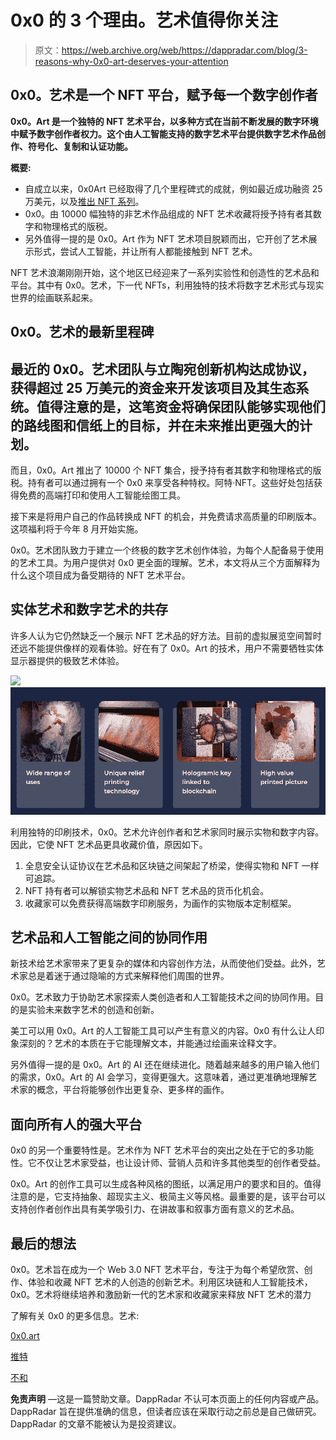 # 0x0 的 3 个理由。艺术值得你关注

> 原文：<https://web.archive.org/web/https://dappradar.com/blog/3-reasons-why-0x0-art-deserves-your-attention>

## 0x0。艺术是一个 NFT 平台，赋予每一个数字创作者

**0x0。Art 是一个独特的 NFT 艺术平台，以多种方式在当前不断发展的数字环境中赋予数字创作者权力。这个由人工智能支持的数字艺术平台提供数字艺术作品创作、符号化、复制和认证功能。**

**概要:**

*   自成立以来，0x0Art 已经取得了几个里程碑式的成就，例如最近成功融资 25 万美元，以及[推出 NFT 系列](/web/20220906092752/https://dappradar.com/blog/0x0-art-lets-users-make-money-from-nfts-without-selling-them/)。
*   0x0。由 10000 幅独特的非艺术作品组成的 NFT 艺术收藏将授予持有者其数字和物理格式的版税。
*   另外值得一提的是 0x0。Art 作为 NFT 艺术项目脱颖而出，它开创了艺术展示形式，尝试人工智能，并让所有人都能接触到 NFT 艺术。

NFT 艺术浪潮刚刚开始，这个地区已经迎来了一系列实验性和创造性的艺术品和平台。其中有 0x0。艺术，下一代 NFTs，利用独特的技术将数字艺术形式与现实世界的绘画联系起来。

## 0x0。艺术的最新里程碑

## 最近的 0x0。艺术团队与立陶宛创新机构达成协议，获得超过 25 万美元的资金来开发该项目及其生态系统。值得注意的是，这笔资金将确保团队能够实现他们的路线图和信纸上的目标，并在未来推出更强大的计划。

而且，0x0。Art 推出了 10000 个 NFT 集合，授予持有者其数字和物理格式的版税。持有者可以通过拥有一个 0x0 来享受各种特权。阿特·NFT。这些好处包括获得免费的高端打印和使用人工智能绘图工具。

接下来是将用户自己的作品转换成 NFT 的机会，并免费请求高质量的印刷版本。这项福利将于今年 8 月开始实施。

0x0。艺术团队致力于建立一个终极的数字艺术创作体验，为每个人配备易于使用的艺术工具。为用户提供对 0x0 更全面的理解。艺术，本文将从三个方面解释为什么这个项目成为备受期待的 NFT 艺术平台。

## 实体艺术和数字艺术的共存

许多人认为它仍然缺乏一个展示 NFT 艺术品的好方法。目前的虚拟展览空间暂时还远不能提供像样的观看体验。好在有了 0x0。Art 的技术，用户不需要牺牲实体显示器提供的极致艺术体验。

![](img/c99086bbac737b955f6142e0c3e3cc87.png)![0x0 Art NFT frame](img/4815e95959677775be7c2e4c913e0b5c.png)

利用独特的印刷技术，0x0。艺术允许创作者和艺术家同时展示实物和数字内容。因此，它使 NFT 艺术品更具收藏价值，原因如下。

1.  全息安全认证协议在艺术品和区块链之间架起了桥梁，使得实物和 NFT 一样可追踪。
2.  NFT 持有者可以解锁实物艺术品和 NFT 艺术品的货币化机会。
3.  收藏家可以免费获得高端数字印刷服务，为画作的实物版本定制框架。

## 艺术品和人工智能之间的协同作用

新技术给艺术家带来了更复杂的媒体和内容创作方法，从而使他们受益。此外，艺术家总是着迷于通过隐喻的方式来解释他们周围的世界。

0x0。艺术致力于协助艺术家探索人类创造者和人工智能技术之间的协同作用。目的是实验未来数字艺术的创造和创新。

美工可以用 0x0。Art 的人工智能工具可以产生有意义的内容。0x0 有什么让人印象深刻的？艺术的本质在于它能理解文本，并能通过绘画来诠释文字。

另外值得一提的是 0x0。Art 的 AI 还在继续进化。随着越来越多的用户输入他们的需求，0x0。Art 的 AI 会学习，变得更强大。这意味着，通过更准确地理解艺术家的概念，平台将能够创作出更复杂、更多样的画作。

## 面向所有人的强大平台

0x0 的另一个重要特性是。艺术作为 NFT 艺术平台的突出之处在于它的多功能性。它不仅让艺术家受益，也让设计师、营销人员和许多其他类型的创作者受益。

0x0。Art 的创作工具可以生成各种风格的图纸，以满足用户的要求和目的。值得注意的是，它支持抽象、超现实主义、极简主义等风格。最重要的是，该平台可以支持创作者创作出具有美学吸引力、在讲故事和叙事方面有意义的艺术品。

## 最后的想法

0x0。艺术旨在成为一个 Web 3.0 NFT 艺术平台，专注于为每个希望欣赏、创作、体验和收藏 NFT 艺术的人创造的创新艺术。利用区块链和人工智能技术，0x0。艺术将继续培养和激励新一代的艺术家和收藏家来释放 NFT 艺术的潜力

了解有关 0x0 的更多信息。艺术:

[0x0.art](https://web.archive.org/web/20220906092752/https://0x0.art/)

[推特](https://web.archive.org/web/20220906092752/https://twitter.com/0x0_Art)

[不和](https://web.archive.org/web/20220906092752/https://discord.com/invite/9E6VMeTJny)

**免责声明** —这是一篇赞助文章。DappRadar 不认可本页面上的任何内容或产品。DappRadar 旨在提供准确的信息，但读者应该在采取行动之前总是自己做研究。DappRadar 的文章不能被认为是投资建议。